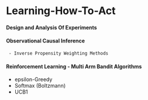 # Learning-How-To-Act

#### Design and Analysis Of Experiments

#### Observational Causal Inference
     - Inverse Propensity Weighting Methods

#### Reinforcement Learning - Multi Arm Bandit Algorithms
* epsilon-Greedy
* Softmax (Boltzmann)
* UCB1
